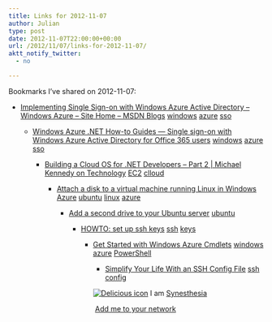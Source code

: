 ```yaml
---
title: Links for 2012-11-07
author: Julian
type: post
date: 2012-11-07T22:00:00+00:00
url: /2012/11/07/links-for-2012-11-07/
aktt_notify_twitter:
  - no

---
```

Bookmarks I&#8217;ve shared on 2012-11-07:

  * [Implementing Single Sign-on with Windows Azure Active Directory &#8211; Windows Azure &#8211; Site Home &#8211; MSDN Blogs][1] 
    [windows][2] [azure][3] [sso][4] </li> 
    
      * [Windows Azure .NET How-to Guides &#8212; Single sign-on with Windows Azure Active Directory for Office 365 users][5] 
        [windows][2] [azure][3] [sso][4] </li> 
        
          * [Building a Cloud OS for .NET Developers &ndash; Part 2 | Michael Kennedy on Technology][6] 
            [EC2][7] [clloud][8] </li> 
            
              * [Attach a disk to a virtual machine running Linux in Windows Azure][9] 
                [ubuntu][10] [linux][11] [azure][3] </li> 
                
                  * [Add a second drive to your Ubuntu server][12] 
                    [ubuntu][10] </li> 
                    
                      * [HOWTO: set up ssh keys][13] 
                        [ssh][14] [keys][15] </li> 
                        
                          * [Get Started with Windows Azure Cmdlets][16] 
                            [windows][2] [azure][3] [PowerShell][17] </li> 
                            
                              * [Simplify Your Life With an SSH Config File][18] 
                                [ssh][14] [config][19] </li> </ul> 
                                
                                <p class="deliciouslink">
                                  <a href="http://del.icio.us/synesthesia" title="See all my bookmarks on del.icio.us"><img src="https://www.synesthesia.co.uk/images/deliciousicon.jpg" alt="Delicious icon" /></a>&nbsp;I am <a href="http://del.icio.us/synesthesia" title="See all my bookmarks on del.icio.us">Synesthesia</a>
                                </p>
                                
                                <p class="deliciouslink">
                                  <a href="http://del.icio.us/network?add=synesthesia" title="Add me to your del.icio.us network"><img src="https://www.synesthesia.co.uk/images/add.gif" alt="" /></a>&nbsp;<a href="http://del.icio.us/network?add=synesthesia" title="Add me to your del.icio.us network">Add me to your network</a>
                                </p>

 [1]: http://blogs.msdn.com/b/windowsazure/archive/2012/08/06/implementing-single-sign-on-with-windows-azure-active-directory.aspx
 [2]: http://www.delicious.com/synesthesia/windows
 [3]: http://www.delicious.com/synesthesia/azure
 [4]: http://www.delicious.com/synesthesia/sso
 [5]: https://www.windowsazure.com/en-us/develop/net/how-to-guides/web-sso/
 [6]: http://blog.michaelckennedy.net/2011/06/13/building-a-cloud-os-for-net-developers-part-2/
 [7]: http://www.delicious.com/synesthesia/EC2
 [8]: http://www.delicious.com/synesthesia/clloud
 [9]: https://www.windowsazure.com/en-us/manage/linux/how-to-guides/attach-a-disk/
 [10]: http://www.delicious.com/synesthesia/ubuntu
 [11]: http://www.delicious.com/synesthesia/linux
 [12]: http://www.ghacks.net/2009/09/10/add-a-second-drive-to-your-ubuntu-server/
 [13]: http://paulkeck.com/ssh/
 [14]: http://www.delicious.com/synesthesia/ssh
 [15]: http://www.delicious.com/synesthesia/keys
 [16]: http://msdn.microsoft.com/en-us/library/windowsazure/jj554332.aspx
 [17]: http://www.delicious.com/synesthesia/PowerShell
 [18]: http://nerderati.com/2011/03/simplify-your-life-with-an-ssh-config-file/
 [19]: http://www.delicious.com/synesthesia/config